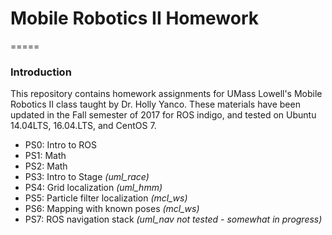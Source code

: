 # Mobile Robotics II Homework

=====

### **Introduction**

This repository contains homework assignments for UMass Lowell's Mobile
Robotics II class taught by Dr. Holly Yanco.  These materials have been
updated in the Fall semester of 2017 for ROS indigo, and tested on Ubuntu
14.04LTS, 16.04.LTS, and CentOS 7.

- PS0: Intro to ROS
- PS1: Math
- PS2: Math
- PS3: Intro to Stage *(uml_race)*
- PS4: Grid localization *(uml_hmm)*
- PS5: Particle filter localization *(mcl_ws)*
- PS6: Mapping with known poses *(mcl_ws)* 
- PS7: ROS navigation stack *(uml_nav not tested - somewhat in progress)*


